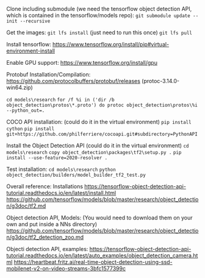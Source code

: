 Clone including submodule (we need the tensorflow object detection API, which is contained in the tensorflow/models repo):
`git submodule update --init --recursive`

Get the images:
`git lfs install` (just need to run this once)
`git lfs pull`

Install tensorflow:
https://www.tensorflow.org/install/pip#virtual-environment-install

Enable GPU support:
https://www.tensorflow.org/install/gpu

Protobuf Installation/Compilation:
https://github.com/protocolbuffers/protobuf/releases
(protoc-3.14.0-win64.zip)

`cd models\research`
`for /f %i in ('dir /b object_detection\protos\*.proto') do protoc object_detection\protos\%i --python_out=.`

COCO API installation:
(could do it in the virtual environment)
`pip install cython`
`pip install git+https://github.com/philferriere/cocoapi.git#subdirectory=PythonAPI`

Install the Object Detection API
(could do it in the virtual environment)
`cd models\research`
`copy object_detection\packages\tf2\setup.py .`
`pip install --use-feature=2020-resolver .`

Test installation:
`cd models\research`
`python object_detection/builders/model_builder_tf2_test.py`

Overall reference:
Installations
https://tensorflow-object-detection-api-tutorial.readthedocs.io/en/latest/install.html
https://github.com/tensorflow/models/blob/master/research/object_detection/g3doc/tf2.md

Object detection API, Models:
(You would need to download them on your own and put inside a NNs directory)
https://github.com/tensorflow/models/blob/master/research/object_detection/g3doc/tf2_detection_zoo.md

Objecti detection API, examples:
https://tensorflow-object-detection-api-tutorial.readthedocs.io/en/latest/auto_examples/object_detection_camera.html
https://heartbeat.fritz.ai/real-time-object-detection-using-ssd-mobilenet-v2-on-video-streams-3bfc1577399c